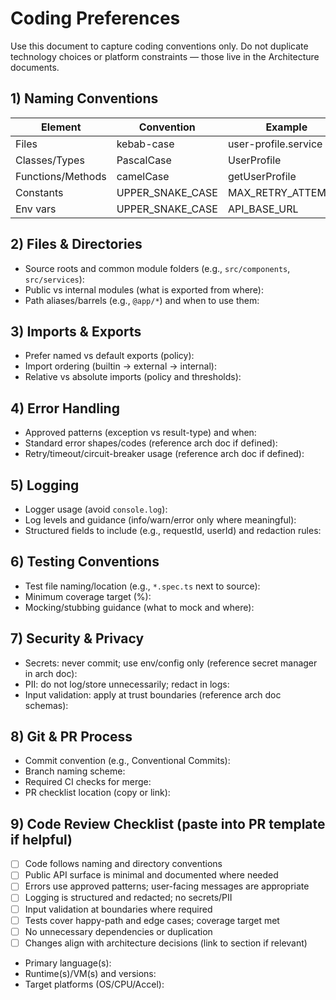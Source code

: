 # Coding Preferences

Use this document to capture coding conventions only. Do not duplicate technology choices or platform constraints — those live in the Architecture documents.

## 1) Naming Conventions

| Element           | Convention       | Example              |
| ----------------- | ---------------- | -------------------- |
| Files             | kebab-case       | user-profile.service |
| Classes/Types     | PascalCase       | UserProfile          |
| Functions/Methods | camelCase        | getUserProfile       |
| Constants         | UPPER_SNAKE_CASE | MAX_RETRY_ATTEMPTS   |
| Env vars          | UPPER_SNAKE_CASE | API_BASE_URL         |

## 2) Files & Directories

-  Source roots and common module folders (e.g., `src/components`, `src/services`):
-  Public vs internal modules (what is exported from where):
-  Path aliases/barrels (e.g., `@app/*`) and when to use them:

## 3) Imports & Exports

-  Prefer named vs default exports (policy):
-  Import ordering (builtin → external → internal):
-  Relative vs absolute imports (policy and thresholds):

## 4) Error Handling

-  Approved patterns (exception vs result-type) and when:
-  Standard error shapes/codes (reference arch doc if defined):
-  Retry/timeout/circuit-breaker usage (reference arch doc if defined):

## 5) Logging

-  Logger usage (avoid `console.log`):
-  Log levels and guidance (info/warn/error only where meaningful):
-  Structured fields to include (e.g., requestId, userId) and redaction rules:

## 6) Testing Conventions

-  Test file naming/location (e.g., `*.spec.ts` next to source):
-  Minimum coverage target (%):
-  Mocking/stubbing guidance (what to mock and where):

## 7) Security & Privacy

-  Secrets: never commit; use env/config only (reference secret manager in arch doc):
-  PII: do not log/store unnecessarily; redact in logs:
-  Input validation: apply at trust boundaries (reference arch doc schemas):

## 8) Git & PR Process

-  Commit convention (e.g., Conventional Commits):
-  Branch naming scheme:
-  Required CI checks for merge:
-  PR checklist location (copy or link):

## 9) Code Review Checklist (paste into PR template if helpful)

-  [ ] Code follows naming and directory conventions
-  [ ] Public API surface is minimal and documented where needed
-  [ ] Errors use approved patterns; user-facing messages are appropriate
-  [ ] Logging is structured and redacted; no secrets/PII
-  [ ] Input validation at boundaries where required
-  [ ] Tests cover happy-path and edge cases; coverage target met
-  [ ] No unnecessary dependencies or duplication
-  [ ] Changes align with architecture decisions (link to section if relevant)

-  Primary language(s):
-  Runtime(s)/VM(s) and versions:
-  Target platforms (OS/CPU/Accel):
